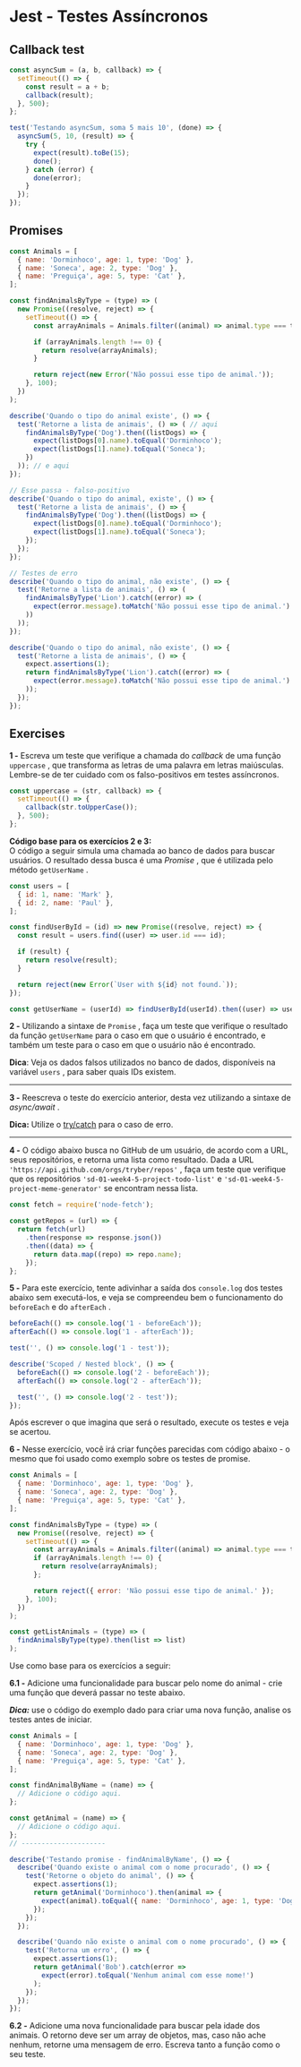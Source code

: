 # Jest - Testes Assíncronos

## Callback test

```js
const asyncSum = (a, b, callback) => {
  setTimeout(() => {
    const result = a + b;
    callback(result);
  }, 500);
};

test('Testando asyncSum, soma 5 mais 10', (done) => {
  asyncSum(5, 10, (result) => {
    try {
      expect(result).toBe(15);
      done();
    } catch (error) {
      done(error);
    }
  });
});
```

## Promises

```js
const Animals = [
  { name: 'Dorminhoco', age: 1, type: 'Dog' },
  { name: 'Soneca', age: 2, type: 'Dog' },
  { name: 'Preguiça', age: 5, type: 'Cat' },
];

const findAnimalsByType = (type) => (
  new Promise((resolve, reject) => {
    setTimeout(() => {
      const arrayAnimals = Animals.filter((animal) => animal.type === type);

      if (arrayAnimals.length !== 0) {
        return resolve(arrayAnimals);
      }

      return reject(new Error('Não possui esse tipo de animal.'));
    }, 100);
  })
);

describe('Quando o tipo do animal existe', () => {
  test('Retorne a lista de animais', () => ( // aqui
    findAnimalsByType('Dog').then((listDogs) => {
      expect(listDogs[0].name).toEqual('Dorminhoco');
      expect(listDogs[1].name).toEqual('Soneca');
    })
  )); // e aqui
});

// Esse passa - falso-positivo
describe('Quando o tipo do animal, existe', () => {
  test('Retorne a lista de animais', () => {
    findAnimalsByType('Dog').then((listDogs) => {
      expect(listDogs[0].name).toEqual('Dorminhoco');
      expect(listDogs[1].name).toEqual('Soneca');
    });
  });
});

// Testes de erro
describe('Quando o tipo do animal, não existe', () => {
  test('Retorne a lista de animais', () => (
    findAnimalsByType('Lion').catch((error) => (
      expect(error.message).toMatch('Não possui esse tipo de animal.')
    ))
  ));
}); 

describe('Quando o tipo do animal, não existe', () => {
  test('Retorne a lista de animais', () => {
    expect.assertions(1);
    return findAnimalsByType('Lion').catch((error) => (
      expect(error.message).toMatch('Não possui esse tipo de animal.')
    ));
  });
});
```
## Exercises

**1 -** Escreva um teste que verifique a chamada do *callback* de uma função `uppercase` , que transforma as letras de uma palavra em letras maiúsculas. Lembre-se de ter cuidado com os falso-positivos em testes assíncronos.

```js
const uppercase = (str, callback) => {
  setTimeout(() => {
    callback(str.toUpperCase());
  }, 500);
};
```

**Código base para os exercícios 2 e 3:**  
O código a seguir simula uma chamada ao banco de dados para buscar usuários. O resultado dessa busca é uma *Promise* , que é utilizada pelo método `getUserName` .

```js
const users = [
  { id: 1, name: 'Mark' },
  { id: 2, name: 'Paul' },
];

const findUserById = (id) => new Promise((resolve, reject) => {
  const result = users.find((user) => user.id === id);

  if (result) {
    return resolve(result);
  }

  return reject(new Error(`User with ${id} not found.`));
});

const getUserName = (userId) => findUserById(userId).then((user) => user.name);
```

**2 -** Utilizando a sintaxe de `Promise` , faça um teste que verifique o resultado da função `getUserName` para o caso em que o usuário é encontrado, e também um teste para o caso em que o usuário não é encontrado.  

**Dica**: Veja os dados falsos utilizados no banco de dados, disponíveis na variável `users` , para saber quais IDs existem.  

---

**3 -** Reescreva o teste do exercício anterior, desta vez utilizando a sintaxe de *async/await* .  

**Dica:** Utilize o [try/catch](https://developer.mozilla.org/pt-BR/docs/Web/JavaScript/Reference/Statements/try...catch) para o caso de erro.  

---

**4 -** O código abaixo busca no GitHub de um usuário, de acordo com a URL, seus repositórios, e retorna uma lista como resultado. Dada a URL `'https://api.github.com/orgs/tryber/repos'` , faça um teste que verifique que os repositórios `'sd-01-week4-5-project-todo-list'` e `'sd-01-week4-5-project-meme-generator'` se encontram nessa lista.  

```js
const fetch = require('node-fetch');

const getRepos = (url) => {
  return fetch(url)
    .then(response => response.json())
    .then((data) => {
      return data.map((repo) => repo.name);
    });
};
```

**5 -** Para este exercício, tente adivinhar a saída dos `console.log` dos testes abaixo sem executá-los, e veja se compreendeu bem o funcionamento do `beforeEach` e do `afterEach` .

```js
beforeEach(() => console.log('1 - beforeEach'));
afterEach(() => console.log('1 - afterEach'));

test('', () => console.log('1 - test'));

describe('Scoped / Nested block', () => {
  beforeEach(() => console.log('2 - beforeEach'));
  afterEach(() => console.log('2 - afterEach'));

  test('', () => console.log('2 - test'));
});
```
Após escrever o que imagina que será o resultado, execute os testes e veja se acertou.  

**6 -** Nesse exercício, você irá criar funções parecidas com código abaixo - o mesmo que foi usado como exemplo sobre os testes de promise.

```js
const Animals = [
  { name: 'Dorminhoco', age: 1, type: 'Dog' },
  { name: 'Soneca', age: 2, type: 'Dog' },
  { name: 'Preguiça', age: 5, type: 'Cat' },
];

const findAnimalsByType = (type) => (
  new Promise((resolve, reject) => {
    setTimeout(() => {
      const arrayAnimals = Animals.filter((animal) => animal.type === type);
      if (arrayAnimals.length !== 0) {
        return resolve(arrayAnimals);
      };

      return reject({ error: 'Não possui esse tipo de animal.' });
    }, 100);
  })
);

const getListAnimals = (type) => (
  findAnimalsByType(type).then(list => list)
);
```
Use como base para os exercícios a seguir:

**6.1 -** Adicione uma funcionalidade para buscar pelo nome do animal - crie uma função que deverá passar no teste abaixo.  

***Dica:*** use o código do exemplo dado para criar uma nova função, analise os testes antes de iniciar.  

```js
const Animals = [
  { name: 'Dorminhoco', age: 1, type: 'Dog' },
  { name: 'Soneca', age: 2, type: 'Dog' },
  { name: 'Preguiça', age: 5, type: 'Cat' },
];

const findAnimalByName = (name) => {
  // Adicione o código aqui.
};

const getAnimal = (name) => {
  // Adicione o código aqui.
};
// ---------------------

describe('Testando promise - findAnimalByName', () => {
  describe('Quando existe o animal com o nome procurado', () => {
    test('Retorne o objeto do animal', () => {
      expect.assertions(1);
      return getAnimal('Dorminhoco').then(animal => {
        expect(animal).toEqual({ name: 'Dorminhoco', age: 1, type: 'Dog' });
      });
    });
  });

  describe('Quando não existe o animal com o nome procurado', () => {
    test('Retorna um erro', () => {
      expect.assertions(1);
      return getAnimal('Bob').catch(error =>
        expect(error).toEqual('Nenhum animal com esse nome!')
      );
    });
  });
});
```

**6.2 -** Adicione uma nova funcionalidade para buscar pela idade dos animais. O retorno deve ser um array de objetos, mas, caso não ache nenhum, retorne uma mensagem de erro. Escreva tanto a função como o seu teste.
